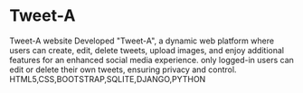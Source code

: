 # Tweet-A
Tweet-A website  Developed "Tweet-A", a dynamic web platform where users can create, edit, delete tweets,  upload images, and enjoy additional features for an enhanced social media experience.  only logged-in users can edit or delete their own tweets, ensuring privacy and control.  HTML5,CSS,BOOTSTRAP,SQLITE,DJANGO,PYTHON

